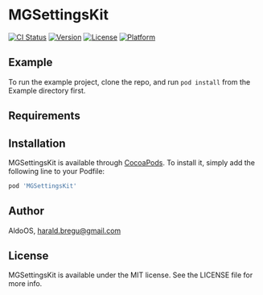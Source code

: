 # MGSettingsKit

[![CI Status](https://img.shields.io/travis/AldoOS/MGSettingsKit.svg?style=flat)](https://travis-ci.org/AldoOS/MGSettingsKit)
[![Version](https://img.shields.io/cocoapods/v/MGSettingsKit.svg?style=flat)](https://cocoapods.org/pods/MGSettingsKit)
[![License](https://img.shields.io/cocoapods/l/MGSettingsKit.svg?style=flat)](https://cocoapods.org/pods/MGSettingsKit)
[![Platform](https://img.shields.io/cocoapods/p/MGSettingsKit.svg?style=flat)](https://cocoapods.org/pods/MGSettingsKit)

## Example

To run the example project, clone the repo, and run `pod install` from the Example directory first.

## Requirements

## Installation

MGSettingsKit is available through [CocoaPods](https://cocoapods.org). To install
it, simply add the following line to your Podfile:

```ruby
pod 'MGSettingsKit'
```

## Author

AldoOS, harald.bregu@gmail.com

## License

MGSettingsKit is available under the MIT license. See the LICENSE file for more info.
